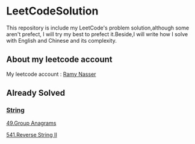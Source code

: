 # LeetCodeSolution

This repository is include my LeetCode's problem solution,although some aren't prefect, I will try my best to prefect it.Beside,I will write how I solve with English and Chinese and its complexity.

## About my leetcode account
My leetcode account : [Ramy Nasser](https://leetcode.com/ramy_nasser_eg/)

## Already Solved
### [String](https://github.com/ramynasser/LeetCodeSolution/tree/master/Strings)
[49.Group Anagrams](https://github.com/ramynasser/LeetCodeSolution/blob/master/Strings/GroupAnagrams.playground/Contents.swift)

[541.Reverse String II](https://github.com/ramynasser/LeetCodeSolution/blob/master/Strings/GroupAnagrams.playground/Contents.swift)

